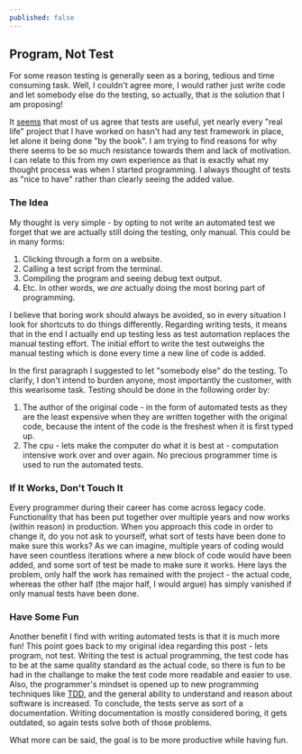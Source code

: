 ```yaml
---
published: false
---
```

## Program, Not Test

For some reason testing is generally seen as a boring, tedious and time consuming task. Well, I couldn't agree more, I would rather just write code and let somebody else do the testing, so actually, that *is* the solution that I am proposing!

It [seems](https://stackoverflow.com/questions/67299/is-unit-testing-worth-the-effort) that most of us agree that tests are useful, yet nearly every "real life" project that I have worked on hasn't had any test framework in place, let alone it being done "by the book". I am trying to find reasons for why there seems to be so much resistance towards them and lack of motivation. I can relate to this from my own experience as that is exactly what my thought process was when I started programming. I always thought of tests as "nice to have" rather than clearly seeing the added value.

### The Idea

My thought is very simple - by opting to not write an automated test we forget that we are actually still doing the testing, only manual. This could be in many forms:
1. Clicking through a form on a website.
2. Calling a test script from the terminal.
3. Compiling the program and seeing debug text output.
4. Etc.
In other words, we *are* actually doing the most boring part of programming.

I believe that boring work should always be avoided, so in every situation I look for shortcuts to do things differently. Regarding writing tests, it means that in the end I actually end up testing less as test automation replaces the manual testing effort. The initial effort to write the test outweighs the manual testing which is done every time a new line of code is added.

In the first paragraph I suggested to let "somebody else" do the testing. To clarify, I don't intend to burden anyone, most importantly the customer, with this wearisome task. Testing should be done in the following order by:
1. The author of the original code - in the form of automated tests as they are the least expensive when they are written together with the original code, because the intent of the code is the freshest when it is first typed up.
2. The cpu - lets make the computer do what it is best at - computation intensive work over and over again. No precious programmer time is used to run the automated tests.

### If It Works, Don't Touch It

Every programmer during their career has come across legacy code. Functionality that has been put together over multiple years and now works (within reason) in production. When you approach this code in order to change it, do you not ask to yourself, what sort of tests have been done to make sure this works? As we can imagine, multiple years of coding would have seen countless iterations where a new block of code would have been added, and some sort of test be made to make sure it works. Here lays the problem, only half the work has remained with the project - the actual code, whereas the other half (the major half, I would argue) has simply vanished if only manual tests have been done.

### Have Some Fun

Another benefit I find with writing automated tests is that it is much more fun! This point goes back to my original idea regarding this post - lets program, not test. Writing the test is actual programming, the test code has to be at the same quality standard as the actual code, so there is fun to be had in the challange to make the test code more readable and easier to use. Also, the programmer's mindset is opened up to new programming techniques like [TDD](https://en.wikipedia.org/wiki/Test-driven_development), and the general ability to understand and reason about software is increased. To conclude, the tests serve as sort of a documentation. Writing documentation is mostly considered boring, it gets outdated, so again tests solve both of those problems.

What more can be said, the goal is to be more productive while having fun.
